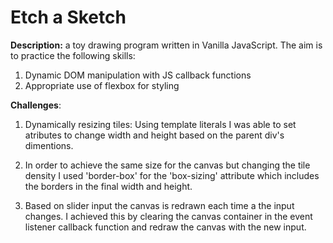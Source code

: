 # Etch a Sketch

**Description:** a toy drawing program written in Vanilla JavaScript. The aim is to practice the following skills:

1. Dynamic DOM manipulation with JS callback functions
1. Appropriate use of flexbox for styling

**Challenges**:

1. Dynamically resizing tiles: Using template literals I was able to set atributes to change width and height based on the parent div's dimentions.

1. In order to achieve the same size for the canvas but changing the tile density I used 'border-box' for the 'box-sizing' attribute which includes the borders in the final width and height.

1. Based on slider input the canvas is redrawn each time a the input changes. I achieved this by clearing the canvas container in the event listener callback function and redraw the canvas with the new input.


